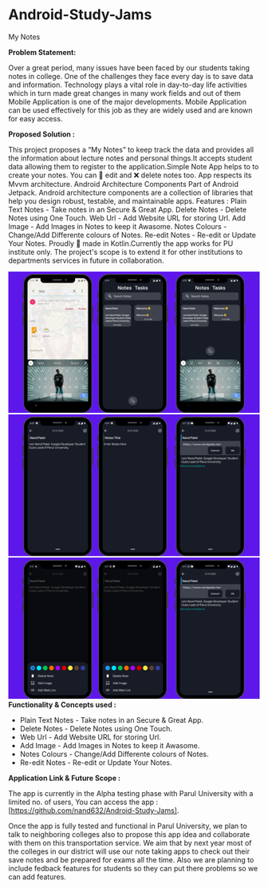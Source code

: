 # Android-Study-Jams

My Notes

<b> Problem Statement: </b>

Over a great period, many issues have been faced by our students taking notes in college. One of the challenges they face every day is to save data and information.
Technology plays a vital role in day-to-day life activities which in turn made great changes in many work fields and out of them Mobile Application is one of the major developments. Mobile Application can be used effectively for this job as they are widely used and are known for easy access.

<b> Proposed Solution : </b>

This project proposes a “My Notes” to keep track the data and provides all the information about lecture notes and personal things.It accepts student data allowing them to register to the application.Simple Note App helps to to create your notes. You can 📝 edit and ❌ delete notes too. App respects its Mvvm architecture. Android Architecture Components Part of Android Jetpack. Android architecture components are a collection of libraries that help you design robust, testable, and maintainable apps.
Features :
Plain Text Notes - Take notes in an Secure & Great App.
Delete Notes - Delete Notes using One Touch.
Web Url - Add Website URL for storing Url.
Add Image - Add Images in Notes to keep it Awasome.
Notes Colours - Change/Add Differente colours of Notes.
Re-edit Notes - Re-edit or Update Your Notes.
Proudly 💪 made in Kotlin.Currently the app works for PU institute only. The project's scope is to extend it for other institutions to departments services in future in collaboration.

<img width="559" alt="sampleimages" src="https://github.com/nand632/Android-Study-Jams/blob/main/Mynotes%20application%20screenshot-20220110T114518Z-001/1.png">
<img width="559" alt="sampleimages" src="https://github.com/nand632/Android-Study-Jams/blob/main/Mynotes%20application%20screenshot-20220110T114518Z-001/2.png">
<img width="559" alt="sampleimages" src="https://github.com/nand632/Android-Study-Jams/blob/main/Mynotes%20application%20screenshot-20220110T114518Z-001/3.png">
<b> Functionality & Concepts used : </b>

- Plain Text Notes - Take notes in an Secure & Great App.
- Delete Notes - Delete Notes using One Touch.
- Web Url - Add Website URL for storing Url.
- Add Image - Add Images in Notes to keep it Awasome.
- Notes Colours - Change/Add Differente colours of Notes.
- Re-edit Notes - Re-edit or Update Your Notes.

<b> Application Link & Future Scope : </b>

The app is currently in the Alpha testing phase with Parul University with a limited no. of users, You can access the app : [https://github.com/nand632/Android-Study-Jams].

Once the app is fully tested and functional in Parul University, we plan to talk to neighboring colleges also to propose this app idea and collaborate with them on this transportation service. We aim that by next year most of the colleges in our district will use our note taking apps to check out their save notes and be prepared for exams all the time. Also we are planning to include fedback features for students so they can put there problems so we can add features.
